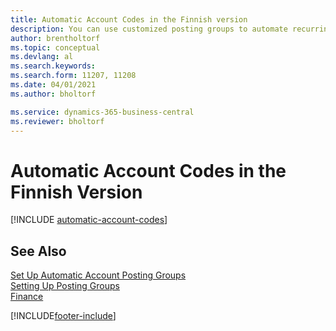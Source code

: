 ```yaml
---
title: Automatic Account Codes in the Finnish version
description: You can use customized posting groups to automate recurring transactions in journals, sales documents, or purchase documents in the Finnish version.
author: brentholtorf
ms.topic: conceptual
ms.devlang: al
ms.search.keywords:
ms.search.form: 11207, 11208
ms.date: 04/01/2021
ms.author: bholtorf

ms.service: dynamics-365-business-central
ms.reviewer: bholtorf
---
```

# Automatic Account Codes in the Finnish Version

[!INCLUDE [automatic-account-codes](../includes/FISE/automatic-account-codes.md)]

## See Also

[Set Up Automatic Account Posting Groups](how-to-set-up-automatic-account-posting-groups.md)   
[Setting Up Posting Groups](../../finance-posting-groups.md)  
[Finance](../../finance.md)  


[!INCLUDE[footer-include](../../includes/footer-banner.md)]